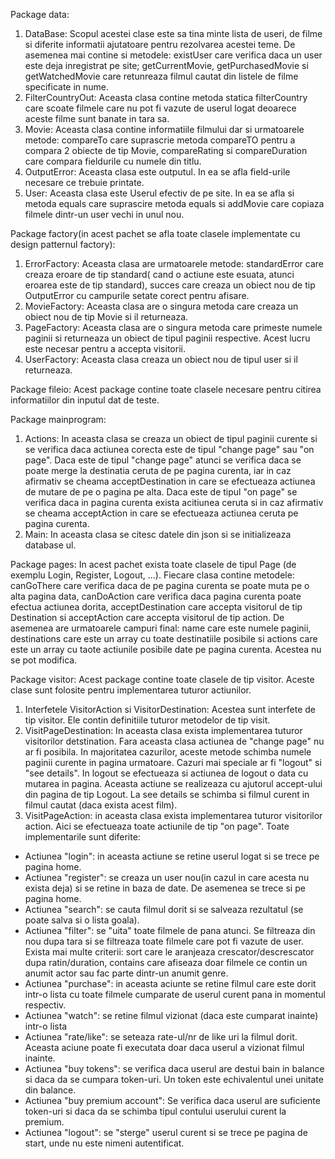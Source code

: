 Package data:

1) DataBase:
   Scopul acestei clase este sa tina minte lista de useri, de filme si diferite informatii
   ajutatoare pentru rezolvarea acestei teme. De asemenea mai contine si metodele: existUser
   care verifica daca un user este deja inregistrat pe site; getCurrentMovie, getPurchasedMovie
   si getWatchedMovie care retunreaza filmul cautat din listele de filme specificate in nume.
2) FilterCountryOut:
   Aceasta clasa contine metoda statica filterCountry care scoate filmele care nu pot
   fi vazute de userul logat deoarece aceste filme sunt banate in tara sa.
3) Movie:
   Aceasta clasa contine informatiile filmului dar si urmatoarele metode: compareTo care
   suprascrie metoda compareTO pentru a compara 2 obiecte de tip Movie, compareRating si
   compareDuration care compara fieldurile cu numele din titlu.
4) OutputError:
   Aceasta clasa este outputul. In ea se afla field-urile necesare ce trebuie printate.
5) User:
   Aceasta clasa este Userul efectiv de pe site. In ea se afla si metoda equals care
   suprascire metoda equals si addMovie care copiaza filmele dintr-un user vechi in unul nou.

Package factory(in acest pachet se afla toate clasele implementate cu design patternul
factory):

1) ErrorFactory:
   Aceasta clasa are urmatoarele metode: standardError care creaza eroare de tip standard(
   cand o actiune este esuata, atunci eroarea este de tip standard), succes care creaza un obiect
   nou de tip OutputError cu campurile setate corect pentru afisare.
2) MovieFactory:
   Aceasta clasa are o singura metoda care creaza un obiect nou de tip Movie si il returneaza.
3) PageFactory:
   Aceasta clasa are o singura metoda care primeste numele paginii si returneaza un obiect
   de tipul paginii respective. Acest lucru este necesar pentru a accepta visitorii.
4) UserFactory:
   Aceasta clasa creaza un obiect nou de tipul user si il returneaza.

Package fileio:
Acest package contine toate clasele necesare pentru citirea informatiilor din inputul
dat de teste.

Package mainprogram:

1) Actions:
   In aceasta clasa se creaza un obiect de tipul paginii curente si se verifica daca
   actiunea corecta este de tipul "change page" sau "on page". Daca este de tipul "change page"
   atunci se verifica daca se poate merge la destinatia ceruta de pe pagina curenta, iar in caz
   afirmativ se cheama acceptDestination in care se efectueaza actiunea de mutare de pe o pagina
   pe alta. Daca este de tipul "on page" se verifica daca in pagina curenta exista acitiunea
   ceruta si in caz afirmativ se cheama acceptAction in care se efectueaza actiunea ceruta pe
   pagina curenta.
2) Main:
   In aceasta clasa se citesc datele din json si se initializeaza database ul.

Package pages:
In acest pachet exista toate clasele de tipul Page (de exemplu Login, Register, Logout, ...).
Fiecare clasa contine metodele: canGoThere care verifica daca de pe pagina curenta se poate muta
pe o alta pagina data, canDoAction care verifica daca pagina curenta poate efectua actiunea
dorita, acceptDestination care accepta visitorul de tip Destination si acceptAction care accepta
visitorul de tip action. De asemenea are urmatoarele campuri final: name care este numele
paginii, destinations care este un array cu toate destinatiile posibile si actions care este un
array cu taote actiunile posibile date pe pagina curenta. Acestea nu se pot modifica.

Package visitor:
Acest package contine toate clasele de tip visitor. Aceste clase sunt folosite pentru
implementarea tuturor actiunilor.

1) Interfetele VisitorAction si VisitorDestination:
   Acestea sunt interfete de tip visitor. Ele contin definitiile tuturor metodelor de tip visit.
2) VisitPageDestination:
   In aceasta clasa exista implementarea tuturor visitorilor detstination. Fara aceasta clasa
   actiunea de "change page" nu ar fi posibila. In majoritatea cazurilor, aceste metode schimba
   numele paginii curente in pagina urmatoare. Cazuri mai speciale ar fi "logout" si "see details".
   In logout se efectueaza si actiunea de logout o data cu mutarea in pagina. Aceasta actiune se
   realizeaza cu ajutorul accept-ului din pagina de tip Logout. La see details se schimba si filmul
   curent in filmul cautat (daca exista acest film).
3) VisitPageAction:
   in aceasta clasa exista implementarea tuturor visitorilor action. Aici se efectueaza toate
   actiunile de tip "on page". Toate implementarile sunt diferite:

- Actiunea "login": in aceasta actiune se retine userul logat si se trece pe pagina home.
- Actiunea "register": se creaza un user nou(in cazul in care acesta nu exista deja) si se
  retine in baza de date. De asemenea se trece si pe pagina home.
- Actiunea "search": se cauta filmul dorit si se salveaza rezultatul (se poate salva si o lista
  goala).
- Actiunea "filter": se "uita" toate filmele de pana atunci. Se filtreaza din nou dupa tara si se
  filtreaza toate filmele care pot fi vazute de user. Exista mai multe criterii: sort care le
  aranjeaza crescator/descrescator dupa ratin/duration, contains care afiseaza doar filmele ce
  contin un anumit actor sau fac parte dintr-un anumit genre.
- Actiunea "purchase": in aceasta aciunte se retine filmul care este dorit intr-o lista cu toate
  filmele cumparate de userul curent pana in momentul respectiv.
- Actiunea "watch": se retine filmul vizionat (daca este cumparat inainte) intr-o lista
- Actiunea "rate/like": se seteaza rate-ul/nr de like uri la filmul dorit. Aceasta aciune poate fi
  executata doar daca userul a vizionat filmul inainte.
- Actiunea "buy tokens": se verifica daca userul are destui bain in balance si daca da se cumpara
  token-uri. Un token este echivalentul unei unitate din balance.
- Actiunea "buy premium account": Se verifica daca userul are suficiente token-uri si daca da se
  schimba tipul contului userului curent la premium.
- Actiunea "logout": se "sterge" userul curent si se trece pe pagina de start, unde nu este nimeni
  autentificat.